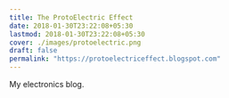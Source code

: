```yaml
---
title: The ProtoElectric Effect
date: 2018-01-30T23:22:08+05:30
lastmod: 2018-01-30T23:22:08+05:30
cover: ./images/protoelectric.png
draft: false
permalink: "https://protoelectriceffect.blogspot.com"
---
```

My electronics blog.

<!--more-->

